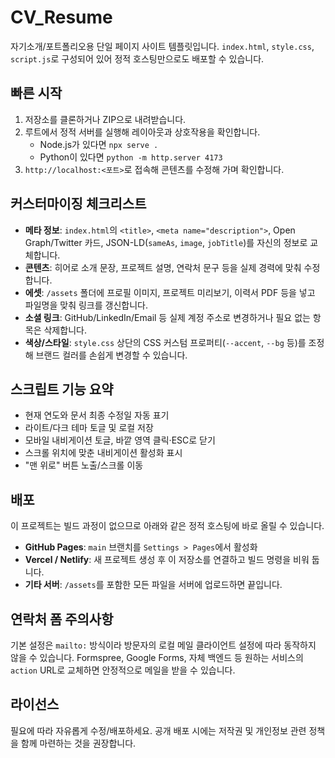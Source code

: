 # CV_Resume

자기소개/포트폴리오용 단일 페이지 사이트 템플릿입니다. `index.html`, `style.css`, `script.js`로 구성되어 있어 정적 호스팅만으로도 배포할 수 있습니다.

## 빠른 시작
1. 저장소를 클론하거나 ZIP으로 내려받습니다.
2. 루트에서 정적 서버를 실행해 레이아웃과 상호작용을 확인합니다.
   - Node.js가 있다면 `npx serve .`
   - Python이 있다면 `python -m http.server 4173`
3. `http://localhost:<포트>`로 접속해 콘텐츠를 수정해 가며 확인합니다.

## 커스터마이징 체크리스트
- **메타 정보**: `index.html`의 `<title>`, `<meta name="description">`, Open Graph/Twitter 카드, JSON-LD(`sameAs`, `image`, `jobTitle`)를 자신의 정보로 교체합니다.
- **콘텐츠**: 히어로 소개 문장, 프로젝트 설명, 연락처 문구 등을 실제 경력에 맞춰 수정합니다.
- **에셋**: `/assets` 폴더에 프로필 이미지, 프로젝트 미리보기, 이력서 PDF 등을 넣고 파일명을 맞춰 링크를 갱신합니다.
- **소셜 링크**: GitHub/LinkedIn/Email 등 실제 계정 주소로 변경하거나 필요 없는 항목은 삭제합니다.
- **색상/스타일**: `style.css` 상단의 CSS 커스텀 프로퍼티(`--accent`, `--bg` 등)를 조정해 브랜드 컬러를 손쉽게 변경할 수 있습니다.

## 스크립트 기능 요약
- 현재 연도와 문서 최종 수정일 자동 표기
- 라이트/다크 테마 토글 및 로컬 저장
- 모바일 내비게이션 토글, 바깥 영역 클릭·ESC로 닫기
- 스크롤 위치에 맞춘 내비게이션 활성화 표시
- "맨 위로" 버튼 노출/스크롤 이동

## 배포
이 프로젝트는 빌드 과정이 없으므로 아래와 같은 정적 호스팅에 바로 올릴 수 있습니다.
- **GitHub Pages**: `main` 브랜치를 `Settings > Pages`에서 활성화
- **Vercel / Netlify**: 새 프로젝트 생성 후 이 저장소를 연결하고 빌드 명령을 비워 둡니다.
- **기타 서버**: `/assets`를 포함한 모든 파일을 서버에 업로드하면 끝입니다.

## 연락처 폼 주의사항
기본 설정은 `mailto:` 방식이라 방문자의 로컬 메일 클라이언트 설정에 따라 동작하지 않을 수 있습니다. Formspree, Google Forms, 자체 백엔드 등 원하는 서비스의 `action` URL로 교체하면 안정적으로 메일을 받을 수 있습니다.

## 라이선스
필요에 따라 자유롭게 수정/배포하세요. 공개 배포 시에는 저작권 및 개인정보 관련 정책을 함께 마련하는 것을 권장합니다.
